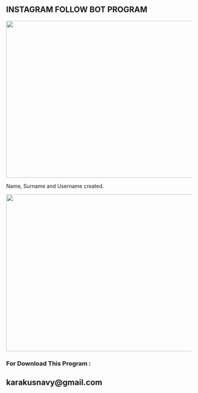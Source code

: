 <h2> INSTAGRAM FOLLOW BOT PROGRAM </h2>

<p style="text-align: center;"><img src="https://i.hizliresim.com/nW9WGa.png" alt="" width="751" height="427" /></p>

Name, Surname and Username created.

<p style="text-align: center;"><img src="https://i.hizliresim.com/vpApoD.png" alt="" width="751" height="427" /></p>



<h3> For Download This Program : <h2>karakusnavy@gmail.com</h2> </h3>
